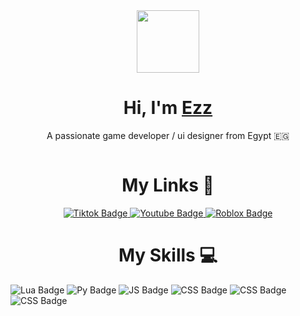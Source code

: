 <div id="header" align="center">
  <img src="https://media.giphy.com/media/v1.Y2lkPWVjZjA1ZTQ3Mnp2MjR3NWhubDN3bmgycXg1ZXA5dXQyZ2s2Yjg5NWd2ZmZ1d29sNyZlcD12MV9zdGlja2Vyc19zZWFyY2gmY3Q9cw/6KirhLJyR7oMcwgJQk/giphy.gif" width="100"/>
</div>

<div align="center">
  <h1 align="center">Hi, I'm <a href="https://portfolio-steel-six-81.vercel.app/">Ezz</a></h1>
    <p>A passionate game developer / ui designer from Egypt 🇪🇬</p>
    <img src="https://komarev.com/ghpvc/?username=eezzz17&style=flat-square&color=red" alt=""/>
</div>
  <h1 align="center">My Links 📎</h1>

<div align="center" id="badges">
  <a href="https://www.tiktok.com/@ezz_xzy?lang=en">
    <img src="https://img.shields.io/badge/Tiktok-black?style=for-the-badge&logo=tiktok&logoColor=white" alt="Tiktok Badge"/>
  </a>
  <a href="https://www.youtube.com/@zeezoaintbald">
    <img src="https://img.shields.io/badge/YouTube-red?style=for-the-badge&logo=youtube&logoColor=white" alt="Youtube Badge"/>
  </a>
  <a href="https://www.roblox.com/users/1420986623/profile">
    <img src="https://img.shields.io/badge/Roblox-blue?style=for-the-badge&logo=roblox&logoColor=white" alt="Roblox Badge"/>
  </a>
</div>

<h1 align="center">My Skills 💻</h1>
<div>
<img src="https://img.shields.io/badge/lua-white?style=for-the-badge&logo=lua&logoColor=blue" alt="Lua Badge"/>
<img src="https://img.shields.io/badge/python-white?style=for-the-badge&logo=python&logoColor=blue" alt="Py Badge"/>
<img src="https://img.shields.io/badge/javascript-white?style=for-the-badge&logo=javascript&logoColor=yellow" alt="JS Badge"/>
<img src="https://img.shields.io/badge/CSS-white?style=for-the-badge&logo=css&logoColor=blue" alt="CSS Badge"/>
<img src="https://img.shields.io/badge/HTML-white?style=for-the-badge&logo=html5&logoColor=orange" alt="CSS Badge"/>
<img src="https://img.shields.io/badge/HTML-white?style=for-the-badge&logo=html5&logoColor=orange" alt="CSS Badge"/>
</div>
